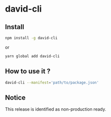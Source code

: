 # david-cli

## Install
```bash
npm install -g david-cli
``` 
or 
```bash
yarn global add david-cli
``` 

## How to use it ?

```bash
david-cli --manifest='path/to/package.json'
``` 

## Notice
This release is identified as non-production ready.
